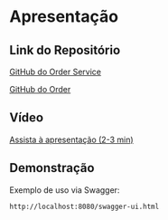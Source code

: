 # Apresentação

## Link do Repositório

[GitHub do Order Service](https://github.com/henriquessm/store-order-service)

[GitHub do Order](https://github.com/henriquessm/order)

## Vídeo

[Assista à apresentação (2-3 min)](https://youtu.be/kS5_pRv6raI)

## Demonstração

Exemplo de uso via Swagger:
```
http://localhost:8080/swagger-ui.html
```
